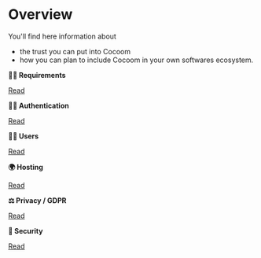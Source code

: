 # Overview

You'll find here information about

- the trust you can put into Cocoom
- how you can plan to include Cocoom in your own softwares ecosystem.

**👨‍💻 Requirements**

[Read](./requirements.md)

**🕵️‍♂️ Authentication**

[Read](./authentication.md)

**👨‍💻 Users**

[Read](./users.md)

**🌍 Hosting**

[Read](./hosting.md)

**⚖️ Privacy / GDPR**

[Read](./privacy.md)

**🔐 Security**

[Read](./security.md)
